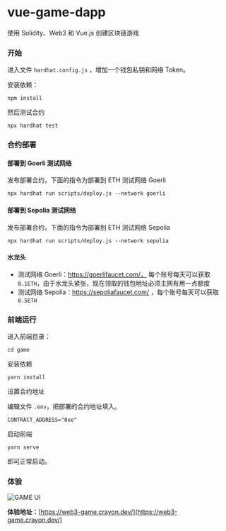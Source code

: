 # vue-game-dapp

使用 Solidity、Web3 和 Vue.js 创建区块链游戏

### 开始

进入文件 `hardhat.config.js` ，增加一个钱包私钥和网络 Token。

安装依赖：

```
npm install
```

然后测试合约

```
npx hardhat test
```

### 合约部署

#### 部署到 Goerli 测试网络

发布部署合约，下面的指令为部署到 ETH 测试网络 Goerli

```
npx hardhat run scripts/deploy.js --network goerli
```

#### 部署到 Sepolia 测试网络

发布部署合约，下面的指令为部署到 ETH 测试网络 Sepolia

```
npx hardhat run scripts/deploy.js --network sepolia
```

#### 水龙头

-   测试网络 Goerli：https://goerlifaucet.com/， 每个账号每天可以获取 `0.1ETH`，由于水龙头紧张，现在领取的钱包地址必须主网有用一点额度
-   测试网络 Sepolia：https://sepoliafaucet.com/ ，每个账号每天可以获取 `0.5ETH`

### 前端运行

进入前端目录：

```
cd game
```

安装依赖

```
yarn install
```

设置合约地址

编辑文件 `.env`，把部署的合约地址填入。

```
CONTRACT_ADDRESS="0xe"
```

启动前端

```
yarn serve
```

即可正常启动。

### 体验

![GAME UI](https://s2.51cto.com/images/20220305/1646465891354624.jpeg)

**体验地址：**[https://web3-game.crayon.dev/](https://web3-game.crayon.dev/)
